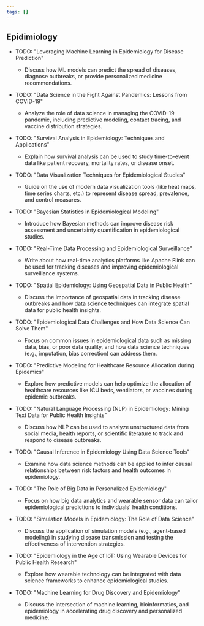 ```yaml
---
tags: []
---
```


## Epidimiology

- TODO: "Leveraging Machine Learning in Epidemiology for Disease Prediction"
  - Discuss how ML models can predict the spread of diseases, diagnose outbreaks, or provide personalized medicine recommendations.

- TODO: "Data Science in the Fight Against Pandemics: Lessons from COVID-19"
  - Analyze the role of data science in managing the COVID-19 pandemic, including predictive modeling, contact tracing, and vaccine distribution strategies.

- TODO: "Survival Analysis in Epidemiology: Techniques and Applications"
  - Explain how survival analysis can be used to study time-to-event data like patient recovery, mortality rates, or disease onset.

- TODO: "Data Visualization Techniques for Epidemiological Studies"
  - Guide on the use of modern data visualization tools (like heat maps, time series charts, etc.) to represent disease spread, prevalence, and control measures.

- TODO: "Bayesian Statistics in Epidemiological Modeling"
  - Introduce how Bayesian methods can improve disease risk assessment and uncertainty quantification in epidemiological studies.

- TODO: "Real-Time Data Processing and Epidemiological Surveillance"
  - Write about how real-time analytics platforms like Apache Flink can be used for tracking diseases and improving epidemiological surveillance systems.

- TODO: "Spatial Epidemiology: Using Geospatial Data in Public Health"
  - Discuss the importance of geospatial data in tracking disease outbreaks and how data science techniques can integrate spatial data for public health insights.

- TODO: "Epidemiological Data Challenges and How Data Science Can Solve Them"
  - Focus on common issues in epidemiological data such as missing data, bias, or poor data quality, and how data science techniques (e.g., imputation, bias correction) can address them.

- TODO: "Predictive Modeling for Healthcare Resource Allocation during Epidemics"
  - Explore how predictive models can help optimize the allocation of healthcare resources like ICU beds, ventilators, or vaccines during epidemic outbreaks.

- TODO: "Natural Language Processing (NLP) in Epidemiology: Mining Text Data for Public Health Insights"
  - Discuss how NLP can be used to analyze unstructured data from social media, health reports, or scientific literature to track and respond to disease outbreaks.

- TODO: "Causal Inference in Epidemiology Using Data Science Tools"
  - Examine how data science methods can be applied to infer causal relationships between risk factors and health outcomes in epidemiology.

- TODO: "The Role of Big Data in Personalized Epidemiology"
  - Focus on how big data analytics and wearable sensor data can tailor epidemiological predictions to individuals' health conditions.

- TODO: "Simulation Models in Epidemiology: The Role of Data Science"
  - Discuss the application of simulation models (e.g., agent-based modeling) in studying disease transmission and testing the effectiveness of intervention strategies.

- TODO: "Epidemiology in the Age of IoT: Using Wearable Devices for Public Health Research"
  - Explore how wearable technology can be integrated with data science frameworks to enhance epidemiological studies.

- TODO: "Machine Learning for Drug Discovery and Epidemiology"
  - Discuss the intersection of machine learning, bioinformatics, and epidemiology in accelerating drug discovery and personalized medicine.
